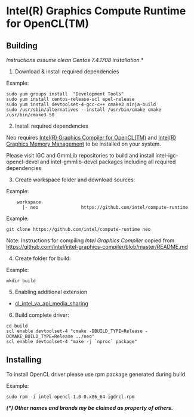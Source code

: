 # Intel(R) Graphics Compute Runtime for OpenCL(TM)

## Building

*Instructions assume clean Centos 7.4.1708 installation.**

1. Download & install required dependencies

Example:

```shell
sudo yum groups install  "Development Tools"
sudo yum install centos-release-scl epel-release
sudo yum install devtoolset-4-gcc-c++ cmake3 ninja-build
sudo /usr/sbin/alternatives --install /usr/bin/cmake cmake /usr/bin/cmake3 50
```

2. Install required dependencies

Neo requires [Intel(R) Graphics Compiler for OpenCL(TM)](https://github.com/intel/intel-graphics-compiler) and [Intel(R) Graphics Memory Management](https://github.com/intel/gmmlib) to be installed on your system.

Please visit IGC and GmmLib repositories to build and install intel-igc-opencl-devel and intel-gmmlib-devel packages including all required dependencies

3. Create workspace folder and download sources:

Example:
```
	workspace
	  |- neo                https://github.com/intel/compute-runtime
```

Example:

```shell
git clone https://github.com/intel/compute-runtime neo
```

Note: Instructions for compiling *Intel Graphics Compiler* copied from https://github.com/intel/intel-graphics-compiler/blob/master/README.md 

4. Create folder for build: 

Example:

```shell
mkdir build
```

5. Enabling additional extension

* [cl_intel_va_api_media_sharing](https://github.com/intel/compute-runtime/blob/master/documentation/cl_intel_va_api_media_sharing.md)

6. Build complete driver:

```shell
cd build
scl enable devtoolset-4 "cmake -DBUILD_TYPE=Release -DCMAKE_BUILD_TYPE=Release ../neo"
scl enable devtoolset-4 "make -j `nproc` package"
```

## Installing

To install OpenCL driver please use rpm package generated during build

Example:

```shell
sudo rpm -i intel-opencl-1.0-0.x86_64-igdrcl.rpm
```

___(*) Other names and brands my be claimed as property of others.___
